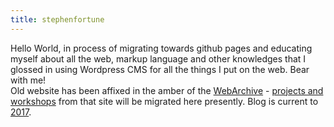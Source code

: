 ```yaml
---
title: stephenfortune
---
```

Hello World, in process of migrating towards github pages and educating myself about all the web, markup language and other knowledges that I glossed in using Wordpress CMS for all the things I put on the web. Bear with me!   
Old website has been affixed in the amber of the [WebArchive](http://web.archive.org/web/20190709110541/http://www.stephenfortune.net/) - [projects and workshops](http://web.archive.org/web/20190304100628/http://www.stephenfortune.net/residencies-prototypes-workshops/) from that site will be migrated here presently. Blog is current to [2017](http://web.archive.org/web/20180316123737/http://www.stephenfortune.net/blog/). 
